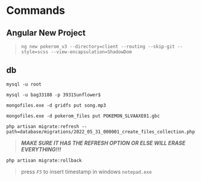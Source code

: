# Commands

## Angular New Project

> `ng new pokerom_v3 --directory=client --routing --skip-git --style=scss --view-encapsulation=ShadowDom`

## db

`mysql -u root`

`mysql -u bag33188 -p 3931Sunflower$`

`mongofiles.exe -d gridfs put song.mp3`

`mongofiles.exe -d pokerom_files put POKEMON_SLVAAXE01.gbc`


`php artisan migrate:refresh --path=database/migrations/2022_05_31_000001_create_files_collection.php`

> _**MAKE SURE IT HAS THE REFRESH OPTION OR ELSE WILL ERASE EVERYTHING!!!**_

`php artisan migrate:rollback`


> press _`F5`_ to insert timestamp in windows `notepad.exe`
